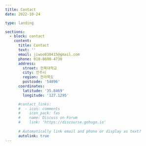 ```yaml
---
title: Contact
date: 2022-10-24

type: landing

sections:
  - block: contact
    content:
      title: Contact
      text: ''
      email: jiwoo030415@gmail.com
      phone: 010-8690-4730
      address:
        street: 전북대학교 
        city: 전주시
        region: 전라북도
        postcode: '54896'
      coordinates:
        latitude: '35.8469'
        longitude: '127.1295'

      #contact_links:
      #  - icon: comments
      #    icon_pack: fas
      #    name: Discuss on Forum
      #    link: 'https://discourse.gohugo.io'
    
      # Automatically link email and phone or display as text?
      autolink: true
---
```

